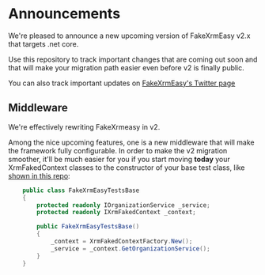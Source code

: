 # Announcements

We're pleased to announce a new upcoming version of FakeXrmEasy v2.x that targets .net core. 

Use this repository to track important changes that are coming out soon and that will make your migration path easier even before v2 is finally public.

You can also track important updates on [FakeXrmEasy's Twitter page](https://twitter.com/FakeXrmEasy)

## Middleware

We're effectively rewriting FakeXrmeasy in v2. 

Among the nice upcoming features, one is a new middleware that will make the framework fully configurable. In order to make the v2 migration smoother, it'll be much easier for you if you start moving **today** your XrmFakedContext classes to the constructor of your base test class, like [shown in this repo](https://github.com/DynamicsValue/power-platform-dev-saturday/blob/master/test/WebCdsWithFakeXrmEasy.UnitTests/FakeXrmEasyTestsBase.cs):

```csharp
    public class FakeXrmEasyTestsBase
    {
        protected readonly IOrganizationService _service;
        protected readonly IXrmFakedContext _context;

        public FakeXrmEasyTestsBase()
        {
            _context = XrmFakedContextFactory.New();
            _service = _context.GetOrganizationService();
        }
    }
```
